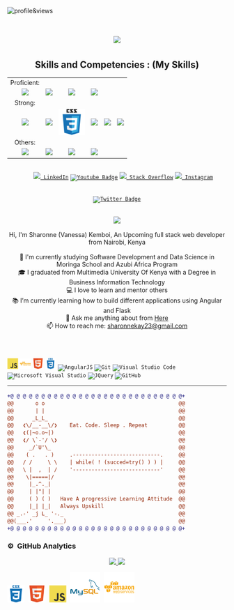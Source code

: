 <div id="header" align="center">
 
   <p align="left"> <img src="https://komarev.com/ghpvc/?username=sharonnekemboi&style=for-the-badge&label="" alt="profile&views"/></p>

<h1 align="center">
  <a href="https://git.io/typing-svg">
    <img src="https://readme-typing-svg.herokuapp.com/?lines=Hola!+👋;This+is+Sharonne+Kemboi....;Nice+to+meet+you!&center=true&size=30">
  </a>
</h1>
    
    
## Skills and Competencies : (My Skills)
<table>
<tr>
  <td align='center'>
        Proficient:
    </td>
</tr>
<tr>
    <td align='center'>
        <img src="https://www.vectorlogo.zone/logos/python/python-ar21.svg">
    </td>
      <td align='center'>
        <img src="https://www.vectorlogo.zone/logos/microsoft_powerbi/microsoft_powerbi-ar21.svg">
    </td>
     <td align='center'>
        <img src="https://www.vectorlogo.zone/logos/amazon_aws/amazon_aws-ar21.svg">
    </td>
    <td align='center'>
        <img src="https://www.vectorlogo.zone/logos/git-scm/git-scm-ar21.svg">
    </td>

</tr>
<tr>
   <td align='center'>
        Strong:
    </td>
</tr>
<tr>
    <td align='center'>
        <img src="https://www.vectorlogo.zone/logos/w3_html5/w3_html5-ar21.svg">
    </td>
    <td align='center'>
        <img src="https://raw.githubusercontent.com/detain/svg-logos/780f25886640cef088af994181646db2f6b1a3f8/svg/javascript.svg" width="60">
    </td>
    <td align='center'>
        <img src="https://raw.githubusercontent.com/devicons/devicon/0d6c64dbbf311879f7d563bfc3ccf559f9ed111c/icons/css3/css3-original-wordmark.svg" width="60">
    </td>
    <td align='center'>
        <img src="https://www.vectorlogo.zone/logos/json/json-ar21.svg">
    </td>
    <td align='center'>
        <img src="https://www.vectorlogo.zone/logos/mysql/mysql-ar21.svg">
    </td>
    <td align='center'>
        <img src="https://www.vectorlogo.zone/logos/canva/canva-ar21.svg">
    </td>
</tr>
 <tr>
   <td align='center'>
        Others:
    </td>
</tr>
<tr>
    <td align='center'>
        <img src="https://www.vectorlogo.zone/logos/linux/linux-ar21.svg">
    </td>
   <td align='center'>
        <img src="https://www.vectorlogo.zone/logos/amazon_awslambda/amazon_awslambda-ar21.svg">
    </td>
    <td align='center'>
        <img src="https://www.vectorlogo.zone/logos/angular/angular-ar21.svg">
    </td>
    <td align='center'>
        <img src="https://raw.githubusercontent.com/detain/svg-logos/780f25886640cef088af994181646db2f6b1a3f8/svg/terminal-1.svg" width="60">
    </td>

</tr>
</table>
  <code>
    <a href="https://www.linkedin.com/in/sharonne-vanessa-kemboi-a118bb135//" title="LinkedIn Profile"><img width="24" src="https://www.logo.wine/a/logo/LinkedIn/LinkedIn-Logo.wine.svg"> LinkedIn</a></code>
  <code><a href="https://www.youtube.com/channel/UC1ERYdAvQ35dcXkYZm6Fu3w" title="Youtube Channel"><img width="24" src="https://img.shields.io/badge/YouTube-red?style=for-the-badge&logo=youtube&logoColor=white" alt="Youtube Badge"/></a></code>
  <code><a href="https://stackoverflow.com/users/18713497/sharonne-vanessa-kemboi" title="Stack Overflow Profile"><img width="24" src="https://upload.wikimedia.org/wikipedia/commons/thumb/f/f7/Stack_Overflow_logo.png/640px-Stack_Overflow_logo.png"> Stack Overflow</a></code>
  <code><a href="https://www.instagram.com/Sharonne_Vanessa_Kay/" title="Instagram Profile"><img width="24" src="https://mpng.subpng.com/20180508/jpq/kisspng-logo-computer-icons-clip-art-instagram-layout-5af1532e85e290.6197719415257649105484.jpg"> Instagram</a></code>

  <code><a href="https://twitter.com/sharonne_kemboi">
    <img width="16" src="https://img.shields.io/badge/Twitter-blue?style=for-the-badge&logo=twitter&logoColor=white" alt="Twitter Badge"/>
    </a></code>
    </h5>
<br>
    
    
  <img src="https://media1.giphy.com/media/emGDBYPZ2mVrsS1biZ/giphy.gif?cid=ecf05e4779iar1zprdn9x5enc53j3d9cort9qs30gajx67er&rid=giphy.gif&ct=s" width="300"/>
</div>

    
 <p align="center">
  Hi, I'm Sharonne (Vanessa) Kemboi, An Upcoming full stack web developer from Nairobi, Kenya
  <br>
  <br>
  🔬 I'm currently studying Software Development and Data Science in Moringa School and Azubi Africa Program
  <br>
  🎓 I graduated from Multimedia University Of Kenya with a Degree in Business Information Technology 
  <br>
  💻 I love to learn and mentor others
  <br>
  📚 I’m currently learning how to build different applications using Angular and Flask
  <br>
  💬 Ask me anything about from <a href="https://github.com/Sharonne-Kemboi/Sharonne-Kemboi/issues" title="Issues">Here</a>
  <br>
  📫 How to reach me: <a href="mailto: sharonnekay23@gmail.com">sharonnekay23@gmail.com</a>
</p>
    
    
<h2 align="center"🔥 Languages & Frameworks & Tools & Abilities 🔥></h2>
<br>
<p align="center">
 
  <code><img title="Javascript" height="25" src="https://github.com/devicons/devicon/blob/master/icons/javascript/javascript-original.svg"></code>
  <code><img title="Amazon Web Services" height="25" src="https://github.com/devicons/devicon/blob/master/icons/amazonwebservices/amazonwebservices-plain-wordmark.svg"></code>
  <code><img title="HTML5" height="25" src="https://github.com/devicons/devicon/blob/master/icons/html5/html5-original.svg"></code>
  <code><img title="CSS" height="25" src="https://github.com/devicons/devicon/blob/master/icons/css3/css3-plain-wordmark.svg"></code>
  <code><img title="AngularJS" height="25" src="https://brandslogos.com/wp-content/uploads/images/angular-logo-vector-1.svg"></code>
  <code><img title="Git" height="25" src="https://git-scm.com/images/logos/1color-orange-lightbg@2x.png"></code>
  <code><img title="Visual Studio Code" height="25" src="https://www.pngfind.com/pngs/m/212-2129465_one-is-actually-a-png-the-other-is.png"></code>
  <code><img title="Microsoft Visual Studio" height="25" src="https://kmyr.dev/posts/visual-studio.png"></code>
  <code><img title="JQuery" height="25" src="https://pngset.com/images/html-css-jquery-bootstrap-logo-word-text-symbol-alphabet-transparent-png-442273.png"></code>
  <code><img title="GitHub" height="25" src="https://www.kindpng.com/picc/m/141-1419051_github-icon-png-transparent-png.png"></code>
</p>
<hr>
    
    
```diff
+@ @ @ @ @ @ @ @ @ @ @ @ @ @ @ @ @ @ @ @ @ @ @ @ @ @ @ @+
@@       o o                                           @@
@@       | |                                           @@
@@      _L_L_                                          @@
@@   ❮\/__-__\/❯    Eat. Code. Sleep . Repeat          @@
@@   ❮(|~o.o~|)                                        @@
@@   ❮/ \`-'/ \❯                                       @@
@@     _/`U'\_                                         @@
@@    ( .   . )     .----------------------------.     @@
@@   / /     \ \    | while( ! (succed=try() ) ) |     @@
@@   \ |  ,  | /    '----------------------------'     @@
@@    \|=====|/                                        @@
@@     |_.^._|                                         @@
@@     | |"| |                                         @@
@@     ( ) ( )   Have A progressive Learning Attitude  @@
@@     |_| |_|   Always Upskill                        @@
@@ _.-' _j L_ '-._                                     @@
@@(___.'     '.___)                                    @@
+@ @ @ @ @ @ @ @ @ @ @ @ @ @ @ @ @ @ @ @ @ @ @ @ @ @ @ @+
```

                         
### ⚙️ &nbsp;GitHub Analytics

<p align="center">
<a href="https://github.com/SharonneKemboi">
  <img height="180em" src="https://github-readme-stats-eight-theta.vercel.app/api?username=SharonneKemboi&show_icons=true&theme=algolia&include_all_commits=true&count_private=true"/>
  <img height="180em" src="https://github-readme-stats-eight-theta.vercel.app/api/top-langs/?username=SharonneKemboi&layout=compact&langs_count=8&theme=algolia"/>
</a>
</p>


<div>
  
  <img src="https://github.com/devicons/devicon/blob/master/icons/css3/css3-plain-wordmark.svg"  title="CSS3" alt="CSS" width="40" height="40"/>&nbsp;
  <img src="https://github.com/devicons/devicon/blob/master/icons/html5/html5-original.svg" title="HTML5" alt="HTML" width="40" height="40"/>&nbsp;
  <img src="https://github.com/devicons/devicon/blob/master/icons/javascript/javascript-original.svg" title="JavaScript" alt="JavaScript" width="40" height="40"/>&nbsp;
  <img src="https://github.com/devicons/devicon/blob/master/icons/mysql/mysql-original-wordmark.svg" title="MySQL"  alt="MySQL" width="70" height="70"/>&nbsp;
  <img src="https://github.com/devicons/devicon/blob/master/icons/amazonwebservices/amazonwebservices-plain-wordmark.svg" title="AWS" alt="AWS" width="70" height="70"/>&nbsp;
</div>
